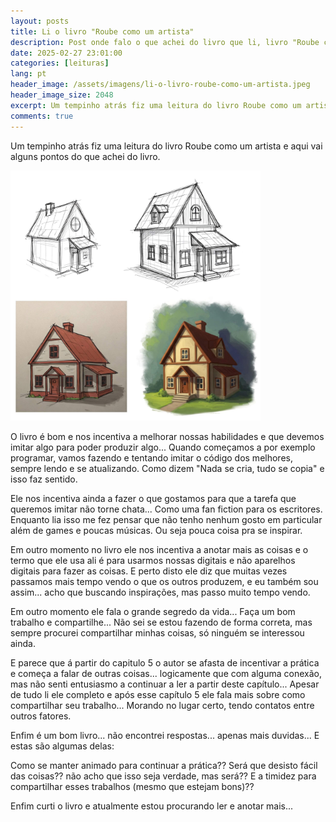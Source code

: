 ```yaml
---
layout: posts
title: Li o livro "Roube como um artista"
description: Post onde falo o que achei do livro que li, livro "Roube como um artista"
date: 2025-02-27 23:01:00
categories: [leituras]
lang: pt
header_image: /assets/imagens/li-o-livro-roube-como-um-artista.jpeg
header_image_size: 2048
excerpt: Um tempinho atrás fiz uma leitura do livro Roube como um artista e aqui vai alguns pontos do que...
comments: true
---
```


Um tempinho atrás fiz uma leitura do livro Roube como um artista e aqui vai alguns pontos do que achei do livro.

<img loading='lazy' alt="Roubando como um artista" src="/assets/imagens/li-o-livro-roube-como-um-artista.jpeg" width="400" height="400">

O livro é bom e nos incentiva a melhorar nossas habilidades e que devemos imitar algo para poder produzir algo... Quando começamos a por exemplo programar, vamos fazendo e tentando imitar o código dos melhores, sempre lendo e se atualizando. Como dizem "Nada se cria, tudo se copia" e isso faz sentido.

Ele nos incentiva ainda a fazer o que gostamos para que a tarefa que queremos imitar não torne chata... Como uma fan fiction para os escritores. Enquanto lia isso me fez pensar que não tenho nenhum gosto em particular além de games e poucas músicas. Ou seja pouca coisa pra se inspirar.

Em outro momento no livro ele nos incentiva a anotar mais as coisas e o termo que ele usa ali é para usarmos nossas digitais e não aparelhos digitais para fazer as coisas. E perto disto ele diz que muitas vezes passamos mais tempo vendo o que os outros produzem, e eu também sou assim... acho que buscando inspirações, mas passo muito tempo vendo.

Em outro momento ele fala o grande segredo da vida... Faça um bom trabalho e compartilhe... Não sei se estou fazendo de forma correta, mas sempre procurei compartilhar minhas coisas, só ninguém se interessou ainda. 

E parece que á partir do capitulo 5 o autor se afasta de incentivar a prática e começa a falar de outras coisas... logicamente que com alguma conexão, mas não senti entusiasmo a continuar a  ler a partir deste capítulo... Apesar de tudo li ele completo e após esse capítulo 5 ele fala mais sobre como compartilhar seu trabalho... Morando no lugar certo, tendo contatos entre outros fatores.

Enfim é um bom livro... não encontrei respostas... apenas mais duvidas... E estas são algumas delas:

Como se manter animado para continuar a prática??
Será que desisto fácil das coisas?? não acho que isso seja verdade, mas será??
E a timidez para compartilhar esses trabalhos (mesmo que estejam bons)??

Enfim curti o livro e atualmente estou procurando ler e anotar mais...